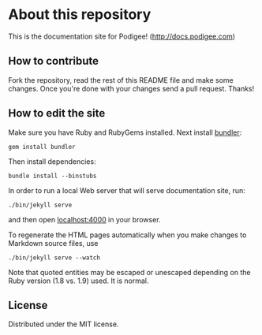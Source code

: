 # About this repository #

This is the documentation site for Podigee! (http://docs.podigee.com)

## How to contribute

Fork the repository, read the rest of this README file and make some changes.
Once you're done with your changes send a pull request. Thanks!

## How to edit the site

Make sure you have Ruby and RubyGems installed. Next install
[bundler](http://bundler.io/):

    gem install bundler

Then install dependencies:

    bundle install --binstubs

In order to run a local Web server that will serve documentation site, run:

    ./bin/jekyll serve

and then open [localhost:4000](http://localhost:4000/) in your browser. 

To regenerate the HTML pages automatically when you make changes to Markdown source files, use

    ./bin/jekyll serve --watch

Note that quoted entities may be escaped or unescaped depending on the Ruby
version (1.8 vs. 1.9) used. It is normal.

## License

Distributed under the MIT license.

